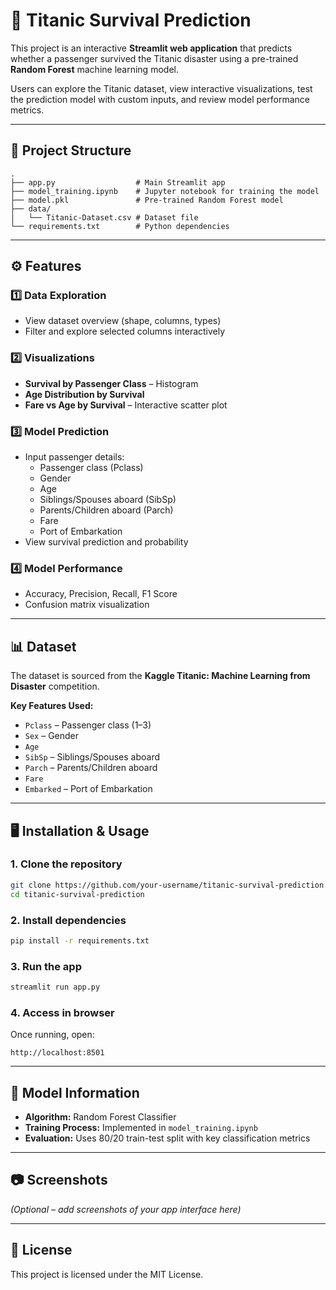 # 🚢 Titanic Survival Prediction

This project is an interactive **Streamlit web application** that predicts whether a passenger survived the Titanic disaster using a pre-trained **Random Forest** machine learning model.  

Users can explore the Titanic dataset, view interactive visualizations, test the prediction model with custom inputs, and review model performance metrics.

---

## 📂 Project Structure
```
.
├── app.py                  # Main Streamlit app
├── model_training.ipynb    # Jupyter notebook for training the model
├── model.pkl               # Pre-trained Random Forest model
├── data/
│   └── Titanic-Dataset.csv # Dataset file
└── requirements.txt        # Python dependencies
```

---

## ⚙️ Features

### 1️⃣ **Data Exploration**
- View dataset overview (shape, columns, types)
- Filter and explore selected columns interactively

### 2️⃣ **Visualizations**
- **Survival by Passenger Class** – Histogram
- **Age Distribution by Survival**
- **Fare vs Age by Survival** – Interactive scatter plot

### 3️⃣ **Model Prediction**
- Input passenger details:
  - Passenger class (Pclass)
  - Gender
  - Age
  - Siblings/Spouses aboard (SibSp)
  - Parents/Children aboard (Parch)
  - Fare
  - Port of Embarkation
- View survival prediction and probability

### 4️⃣ **Model Performance**
- Accuracy, Precision, Recall, F1 Score
- Confusion matrix visualization

---

## 📊 Dataset
The dataset is sourced from the **Kaggle Titanic: Machine Learning from Disaster** competition.

**Key Features Used:**
- `Pclass` – Passenger class (1–3)
- `Sex` – Gender
- `Age`
- `SibSp` – Siblings/Spouses aboard
- `Parch` – Parents/Children aboard
- `Fare`
- `Embarked` – Port of Embarkation

---

## 🖥 Installation & Usage

### **1. Clone the repository**
```bash
git clone https://github.com/your-username/titanic-survival-prediction.git
cd titanic-survival-prediction
```

### **2. Install dependencies**
```bash
pip install -r requirements.txt
```

### **3. Run the app**
```bash
streamlit run app.py
```

### **4. Access in browser**
Once running, open:
```
http://localhost:8501
```

---

## 🧠 Model Information
- **Algorithm:** Random Forest Classifier
- **Training Process:** Implemented in `model_training.ipynb`
- **Evaluation:** Uses 80/20 train-test split with key classification metrics

---

## 📷 Screenshots
*(Optional – add screenshots of your app interface here)*

---

## 📜 License
This project is licensed under the MIT License.
